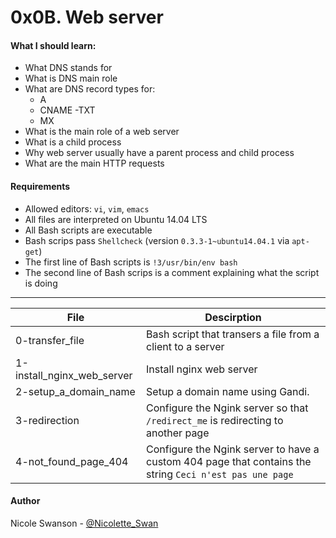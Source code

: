 # 0x0B. Web server
#### What I should learn:
- What DNS stands for
- What is DNS main role
- What are DNS record types for:
	- A
	- CNAME
	-TXT
	- MX
- What is the main role of a web server
- What is a child process
- Why web server usually have a parent process and child process
- What are the main HTTP requests

#### Requirements
- Allowed editors: `vi`, `vim`, `emacs`
- All files are interpreted on Ubuntu 14.04 LTS
- All Bash scripts are executable
- Bash scrips pass `Shellcheck` (version `0.3.3-1~ubuntu14.04.1` via `apt-get`)
- The first line of Bash scripts is `!3/usr/bin/env bash`
- The second line of Bash scrips is a comment explaining what the script is doing

---
File | Descirption
-----|------------
0-transfer\_file | Bash script that transers a file from a client to a server
1-install\_nginx\_web\_server | Install nginx web server
2-setup\_a\_domain\_name | Setup a domain name using Gandi.
3-redirection | Configure the Ngink server so that `/redirect_me` is redirecting to another page
4-not\_found\_page\_404 | Configure the Ngink server to have a custom 404 page that contains the string `Ceci n'est pas une page`

#### Author
Nicole Swanson - [@Nicolette_Swan](https://twitter.com/Nicolette_Swan)
